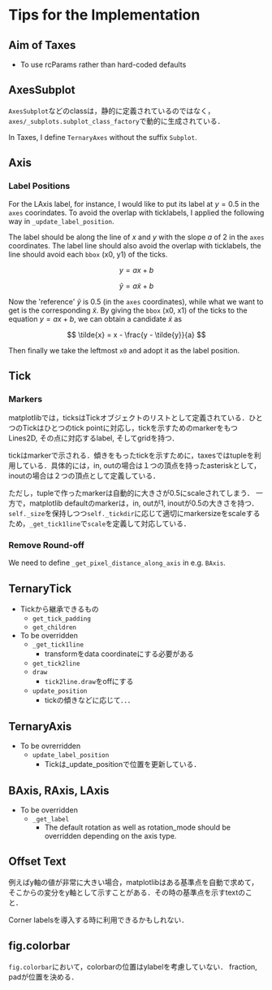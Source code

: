 # Tips for the Implementation

## Aim of Taxes

- To use rcParams rather than hard-coded defaults


## AxesSubplot

`AxesSubplot`などのclassは，静的に定義されているのではなく，
`axes/_subplots.subplot_class_factory`で動的に生成されている．

In Taxes, I define `TernaryAxes` without the suffix `Subplot`.

## Axis

### Label Positions

For the LAxis label, for instance, I would like to put its label at $y = 0.5$
in the `axes` coorindates.
To avoid the overlap with ticklabels, I applied the following way in
`_update_label_position`.

The label should be along the line of $x$ and $y$ with the slope $a$ of 2
in the `axes` coordinates.
The label line should also avoid the overlap with ticklabels, the line should
avoid each `bbox` (x0, y1) of the ticks.

$$
y = a x + b
$$

$$
\tilde{y} = a \tilde{x} + b
$$

Now the 'reference' $\tilde{y}$ is 0.5 (in the `axes` coordinates), while what we want to get is
the corresponding $\tilde{x}$.
By giving the `bbox` (x0, x1) of the ticks to the equation $y = ax + b$,
we can obtain a candidate $\tilde{x}$ as

$$
\tilde{x} = x - \frac{y - \tilde{y}}{a}
$$

Then finally we take the leftmost `x0` and adopt it as the label position.

## Tick

### Markers

matplotlibでは，ticksはTickオブジェクトのリストとして定義されている．ひとつのTickはひとつのtick pointに対応し，tickを示すためのmarkerをもつLines2D, その点に対応するlabel, そしてgridを持つ．

tickはmarkerで示される．傾きをもったtickを示すために，taxesではtupleを利用している．具体的には，in, outの場合は１つの頂点を持ったasteriskとして，inoutの場合は２つの頂点として定義している．

ただし，tupleで作ったmarkerは自動的に大きさが0.5にscaleされてしまう．
一方で，matplotlib defaultのmarkerは，in, outが1, inoutが0.5の大きさを持つ．
`self._size`を保持しつつ`self._tickdir`に応じて適切にmarkersizeをscaleするため，`_get_tick1line`で`scale`を定義して対応している．

### Remove Round-off

We need to define `_get_pixel_distance_along_axis` in e.g. `BAxis`.

## TernaryTick

- Tickから継承できるもの
    - `get_tick_padding`
    - `get_children`
- To be overridden
    - `_get_tick1line`
        - transformをdata coordinateにする必要がある
    - `get_tick2line`
    - `draw`
        - `tick2line.draw`をoffにする
    - `update_position`
        - tickの傾きなどに応じて．．．

## TernaryAxis

- To be ovrerridden
    - `update_label_position`
        - Tickは_update_positionで位置を更新している．

## BAxis, RAxis, LAxis

- To be overridden
    - `_get_label`
        - The default rotation as well as rotation_mode should be overridden
          depending on the axis type.

## Offset Text

例えばy軸の値が非常に大きい場合，matplotlibはある基準点を自動で求めて，そこからの変分をy軸として示すことがある．その時の基準点を示すtextのこと．

Corner labelsを導入する時に利用できるかもしれない．

## fig.colorbar

`fig.colorbar`において，colorbarの位置はylabelを考慮していない．
fraction, padが位置を決める．
